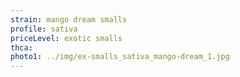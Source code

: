 ```yaml
---
strain: mango dream smalls
profile: sativa
priceLevel: exotic smalls
thca:
photo1: ../img/ex-smalls_sativa_mango-dream_1.jpg
---
```


